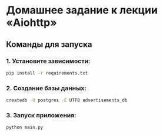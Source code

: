 # Домашнее задание к лекции «Aiohttp»

## Команды для запуска

### 1. Установите зависимости:
```bash
pip install -r requirements.txt
```

### 2. Создание базы данных:
```bash
createdb -U postgres -E UTF8 advertisements_db
```

### 3. Запуск приложения:
```bash
python main.py
```